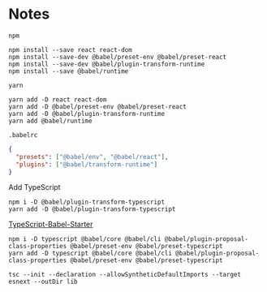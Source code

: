 # Notes

`npm`

```
npm install --save react react-dom
npm install --save-dev @babel/preset-env @babel/preset-react
npm install --save-dev @babel/plugin-transform-runtime
npm install --save @babel/runtime
```

`yarn`

```
yarn add -D react react-dom
yarn add -D @babel/preset-env @babel/preset-react
yarn add -D @babel/plugin-transform-runtime
yarn add @babel/runtime
```

`.babelrc`

```json
{
  "presets": ["@babel/env", "@babel/react"],
  "plugins": ["@babel/transform-runtime"]
}
```

Add TypeScript

```
npm i -D @babel/plugin-transform-typescript
yarn add -D @babel/plugin-transform-typescript
```

[TypeScript-Babel-Starter](https://github.com/microsoft/TypeScript-Babel-Starter)

```
npm i -D typescript @babel/core @babel/cli @babel/plugin-proposal-class-properties @babel/preset-env @babel/preset-typescript
yarn add -D typescript @babel/core @babel/cli @babel/plugin-proposal-class-properties @babel/preset-env @babel/preset-typescript
```

```
tsc --init --declaration --allowSyntheticDefaultImports --target esnext --outDir lib
```